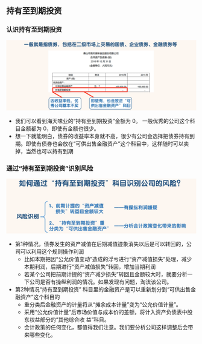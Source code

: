 ## 持有至到期投资

### 认识持有至到期投资

![image-20220505130511613](images/image-20220505130511613.png)

- 我们可以看到海天味业的“持有至到期投资”金额为 0。 一般优秀的公司这个科目金额都为 0，即使有金额也很少。
- 想一下就能明白，债券的收益率本身就不高，很少有公司会选择把债券持有到期。即使有债券也会放在“可供出售金融资产”这个科目中，这样随时可以卖掉，当然也可以持有到期

### 通过“持有至到期投资”识别风险

![image-20220505130618405](images/image-20220505130618405.png)

- 第1种情况，债券发生的资产减值在后期减值迹象消失以后是可以转回的，公司可以利用这个规则操作利润
  - 比如本期把因“公允价值变动”造成的浮亏进行“资产减值损失”处理，减少本期利润，后期进行“资产减值损失”转回，增加当期利润
  - 若某个公司把前期计提的“资产减少损失”转回且金额较大时，就要分析一下公司是否有操纵利润的情况。如果发现有问题，淘汰该公司。
- 第2种情况“持有至到期投资” 科目里的金融资产是可以重新划分到“可供出售金融资产”这个科目的
  - 重分类后金融资产的计量将从“摊余成本计量”变为“公允价值计量”。
  - 采用“公允价值计量”后市场价值与成本价的差额，将计入资产负债表中股东权益部分的“其他综合收
    益”科目。
  - 会计政策的任何变化，都值得我们注意。我们要分析公司这样调整后会带来哪些变化。